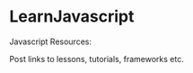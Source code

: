 LearnJavascript
===============

Javascript Resources:

Post links to lessons, tutorials, frameworks etc.
